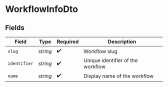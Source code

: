 # WorkflowInfoDto


## Fields

| Field                             | Type                              | Required                          | Description                       |
| --------------------------------- | --------------------------------- | --------------------------------- | --------------------------------- |
| `slug`                            | *string*                          | :heavy_check_mark:                | Workflow slug                     |
| `identifier`                      | *string*                          | :heavy_check_mark:                | Unique identifier of the workflow |
| `name`                            | *string*                          | :heavy_check_mark:                | Display name of the workflow      |